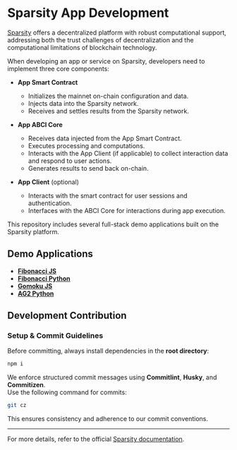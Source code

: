 # Sparsity App Development  

[Sparsity](https://sparsity.gitbook.io/sparsity-platform) offers a decentralized platform with robust computational support, addressing both the trust challenges of decentralization and the computational limitations of blockchain technology.  

When developing an app or service on Sparsity, developers need to implement three core components:  

- **App Smart Contract**  
  - Initializes the mainnet on-chain configuration and data.  
  - Injects data into the Sparsity network.  
  - Receives and settles results from the Sparsity network.  

- **App ABCI Core**  
  - Receives data injected from the App Smart Contract.  
  - Executes processing and computations.  
  - Interacts with the App Client (if applicable) to collect interaction data and respond to user actions.  
  - Generates results to send back on-chain.  

- **App Client** (optional)  
  - Interacts with the smart contract for user sessions and authentication.  
  - Interfaces with the ABCI Core for interactions during app execution.  

This repository includes several full-stack demo applications built on the Sparsity platform.  

## Demo Applications  

- [**Fibonacci JS**](./fibonacci-js/README.md)  
- [**Fibonacci Python**](./fibonacci-py/README.md)  
- [**Gomoku JS**](./gomoku-js/README.md)  
- [**AG2 Python**](./ag2-py)  

## Development Contribution  
### Setup & Commit Guidelines  
Before committing, always install dependencies in the **root directory**:  

```sh
npm i
```  

We enforce structured commit messages using **Commitlint**, **Husky**, and **Commitizen**.  
Use the following command for commits:  

```sh
git cz
```  

This ensures consistency and adherence to our commit conventions.

---  

For more details, refer to the official [Sparsity documentation](https://sparsity.gitbook.io/sparsity-platform).  

